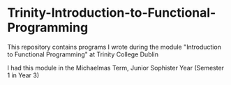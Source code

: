 # Trinity-Introduction-to-Functional-Programming
This repository contains programs I wrote during the module "Introduction to Functional Programming" at Trinity College Dublin

I had this module in the Michaelmas Term, Junior Sophister Year (Semester 1 in Year 3)

